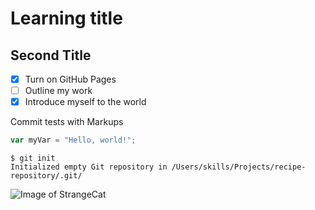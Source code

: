 # Learning title
## Second Title

- [x] Turn on GitHub Pages
- [ ] Outline my work
- [x] Introduce myself to the world

Commit tests with Markups

``` javascript
var myVar = "Hello, world!";
```

```
$ git init
Initialized empty Git repository in /Users/skills/Projects/recipe-repository/.git/
```

![Image of StrangeCat](https://octodex.github.com/images/yaktocat.png)

